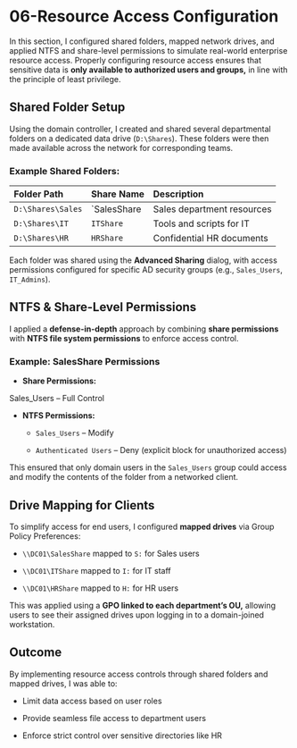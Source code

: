 # 06-Resource Access Configuration
In this section, I configured shared folders, mapped network drives, and applied NTFS and share-level permissions to simulate real-world enterprise resource access. Properly configuring resource access ensures that sensitive data is **only available to authorized users and groups,** in line with the principle of least privilege.

## Shared Folder Setup
Using the domain controller, I created and shared several departmental folders on a dedicated data drive (`D:\Shares`). These folders were then made available across the network for corresponding teams.

### Example Shared Folders:
Folder Path | Share Name | Description
| :- | :- | :- |
| `D:\Shares\Sales` | `SalesShare | Sales department resources |
| `D:\Shares\IT` | `ITShare` | Tools and scripts for IT |
| `D:\Shares\HR` | `HRShare` | Confidential HR documents |

Each folder was shared using the **Advanced Sharing** dialog, with access permissions configured for specific AD security groups (e.g., `Sales_Users`, `IT_Admins`).

## NTFS & Share-Level Permissions
I applied a **defense-in-depth** approach by combining **share permissions** with **NTFS file system permissions** to enforce access control.

### Example: SalesShare Permissions
* **Share Permissions:**

Sales_Users – Full Control

* **NTFS Permissions:**

  * `Sales_Users` – Modify

  * `Authenticated Users` – Deny (explicit block for unauthorized access)

This ensured that only domain users in the `Sales_Users` group could access and modify the contents of the folder from a networked client.

## Drive Mapping for Clients
To simplify access for end users, I configured **mapped drives** via Group Policy Preferences:

  * `\\DC01\SalesShare` mapped to `S:` for Sales users

  * `\\DC01\ITShare` mapped to `I:` for IT staff

  * `\\DC01\HRShare` mapped to `H:` for HR users

This was applied using a **GPO linked to each department’s OU,** allowing users to see their assigned drives upon logging in to a domain-joined workstation.

## Outcome
By implementing resource access controls through shared folders and mapped drives, I was able to:

  * Limit data access based on user roles

  * Provide seamless file access to department users

  * Enforce strict control over sensitive directories like HR
